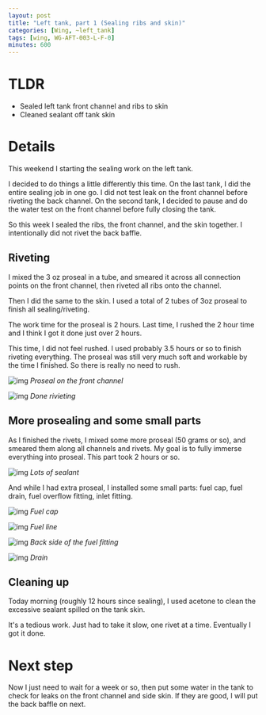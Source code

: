 ```yaml
---
layout: post
title: "Left tank, part 1 (Sealing ribs and skin)"
categories: [Wing, ~left_tank]
tags: [wing, WG-AFT-003-L-F-0]
minutes: 600
---
```


# TLDR

- Sealed left tank front channel and ribs to skin
- Cleaned sealant off tank skin

# Details

This weekend I starting the sealing work on the left tank.

I decided to do things a little differently this time. On the last tank, I did the entire sealing job in one go. I did not test leak on
the front channel before riveting the back channel. On the second tank, I decided to pause and do the water test on the front channel
before fully closing the tank.

So this week I sealed the ribs, the front channel, and the skin together. I intentionally did not rivet the back baffle.

## Riveting

I mixed the 3 oz proseal in a tube, and smeared it across all connection points on the front channel, then riveted all ribs onto the channel.

Then I did the same to the skin. I used a total of 2 tubes of 3oz proseal to finish all sealing/riveting.

The work time for the proseal is 2 hours. Last time, I rushed the 2 hour time and I think I got it done just over 2 hours.

This time, I did not feel rushed. I used probably 3.5 hours or so to finish riveting everything. The proseal was still very much
soft and workable by the time I finished. So there is really no need to rush.

![img](https://lh3.googleusercontent.com/pw/AP1GczOTYxzTv1I4Ql7rDmK4eQL7-iCbPykf7-pxx1hHJP3-NitGqu_D35Ji7GAV3XVmTEySS8Diqli-rqbMVSTE93IlP4_6YbnGe4riXmG1pGH5mBEF_JCMDVQBN8mW4NiftcitgegJO8pI7ruAsIbyjKPH0A=w4080-h3072-s-no-gm?authuser=0)
_Proseal on the front channel_

![img](https://lh3.googleusercontent.com/pw/AP1GczO_n6UwGzhNjw0Cn0X7ct-8319R-gnGJPKmbsGb_e3C_xLUPilpQdNQDEvS67ksS0wwXNqjuVAVKWTPMOKGC5DmCA-1OfgaTGjmF66Gx5z9gupNofSR5_t4oHzxxIrQLg_P90teReJ7DV_wbmvPM4ibLw=w2328-h3092-s-no-gm?authuser=0)
_Done rivieting_

## More prosealing and some small parts

As I finished the rivets, I mixed some more proseal (50 grams or so), and smeared them along all channels and rivets. My goal is to fully immerse everything into proseal. This part took 2 hours or so.

![img](https://lh3.googleusercontent.com/pw/AP1GczMkaVDYejLCMYdkeQj6k0ZEMBFfaWvj03BBSL-xmn0ZESq2NEUllmp0M_AaLl-MSmnv7bQod5uPHbfsZ8j2pzEzKDdcmVInqZLFNO6puUMTxNOOAEQFCoHSJhru6JzMTS2pNbI3yoqA44h7Evn8LAm4cQ=w2328-h3092-s-no-gm?authuser=0)
_Lots of sealant_

And while I had extra proseal, I installed some small parts: fuel cap, fuel drain, fuel overflow fitting, inlet fitting.

![img](https://lh3.googleusercontent.com/pw/AP1GczOBAC5chVmJAQubXMWHBYSPzs50ZVZHXhdSqrD-Awqn9iefrfSKT9oIrc69NClwuGYHze60CdsadyURz-79KZBWNMCJeeyxek3ngZeoVo7FERGHcbC-ytX4gr6AuRUWmcWgL3iIu2kI6ZtK2IqSMhzbDA=w2328-h3092-s-no-gm?authuser=0)
_Fuel cap_

![img](https://lh3.googleusercontent.com/pw/AP1GczNx9Eo8b7izyKegwvXUxdAx04Usus4YuVQAWl8yDcmMeR0uVS1W55IYRJ2F_me4T_V8pRBH8INC9oOfceukTIjXXE71CUOFZVVL67C-0_av1rUYhc4ERFpz5eOUHdLqJ0g1tOc0iqp13NNRhexpHYv0vQ=w2328-h3092-s-no-gm?authuser=0)
_Fuel line_

![img](https://lh3.googleusercontent.com/pw/AP1GczPxpsWZpuBJ3dPsW6xtjMH4YKDXHT9tlngi40ZhQI-q01sCfamp8dRL_QyzhYFVF8dVMmQCw-lcp77GrXevTGZZiE1CxTj-8hHVDZsr2Sa_dVTEea1DYKvgznELxUXRpAUoc_LHq7j_nRu456TEdoOHhg=w2328-h3092-s-no-gm?authuser=0)
_Back side of the fuel fitting_

![img](https://lh3.googleusercontent.com/pw/AP1GczMq1ZMa2mf_8uGzz5YsOx3PORUM1EUuQUYUOs9H6Jzt-vXBfvgnTYX2nMy8Oi2PWgiS5-6cTzKCDB_-GPAXZqRbzIxPhEMQLIHHPYAu4HheA-kTy7GibRPIgkZhQ5t2hYw-xp0kYdFKr4JEmoiWmib55g=w2328-h3092-s-no-gm?authuser=0)
_Drain_

## Cleaning up

Today morning (roughly 12 hours since sealing), I used acetone to clean the excessive sealant spilled on the tank skin.

It's a tedious work. Just had to take it slow, one rivet at a time. Eventually I got it done.

# Next step

Now I just need to wait for a week or so, then put some water in the tank to check for leaks on the front channel and side skin. If they are good, I will put the back baffle on next.
